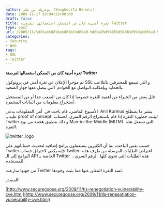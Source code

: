 ```yaml
---
author: يوغرطة بن علي (Youghourta Benali)
date: 2009-11-17 19:04:32+00:00
draft: false
title: ثغرة أمنية كان من الممكن استعمالها لقرصنة Twitter
type: post
url: /2009/11/%d8%ab%d8%ba%d8%b1%d8%a9-%d8%a3%d9%85%d9%86%d9%8a%d8%a9-%d9%83%d8%a7%d9%86-%d9%85%d9%86-%d8%a7%d9%84%d9%85%d9%85%d9%83%d9%86-%d8%a7%d8%b3%d8%aa%d8%b9%d9%85%d8%a7%d9%84%d9%87%d8%a7-%d9%84%d9%82%d8%b1/
categories:
- Security
- Web
tags:
- SSL
- Twitter
---
```


**ثغرة أمنية كان من الممكن استعمالها لقرصنة Twitter**



تم مؤخرا الإعلان عن ثغرة أمني في بروتوكول SSL و التي تسمع للمخترقين بالتلاعب بالحماية وبإمكانية التواصل مع الخوادم  التي يتصل معها جهاز الضحية.

قلل بعض من الخبراء من أهمية الثغرة خصوصا إذا كان من الصعب جدا أو من المستحيل استخراج معلومات من البيانات المشفرة.

الأسبوع الماضي، قام باحث في  أمن المعلومات يدعى  Anil Kurmus بنشر ما يصطلح عليه بـ proof of concept  ليثبت خطورة الثغرة إذا قام باستخراج الرقم السري  لحساب Twitter و ذلك بتطبيق هجمة من نوع Man-in-the-Middle (MITM)  التي تستغل هذه الثغرة.

![twitter_logo](https://www.it-scoop.com/wp-content/uploads/2009/11/twitter_logo.jpg)


حسب نفس الباحث، بما أن الكثيرين يستعملون برامج إضافية لتحديث حساباتهم على Twitter فإنه يكفي لاختراق حساب Twitter  اعتراض الطلبات المرسلة من طرف هذه البرامج إلى الـ API الخاصة بـ Twitter  ، هذه الطلبات التي تحوي كلها  الرقم السري للمستخدم.

من جهتها سارعت Twitter لسد الثغرة المعلن عنها مما يثبت وجودها.

المصدر:

[http://www.securegoose.org/2009/11/tls-renegotiation-vulnerability-cve.html](http://www.securegoose.org/2009/11/tls-renegotiation-vulnerability-cve.html)
